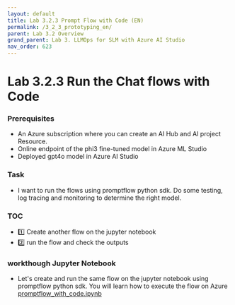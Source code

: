```yaml
---
layout: default
title: Lab 3.2.3 Prompt Flow with Code (EN)
permalink: /3_2_3_prototyping_en/
parent: Lab 3.2 Overview
grand_parent: Lab 3. LLMOps for SLM with Azure AI Studio
nav_order: 623
---
```


# Lab 3.2.3 Run the Chat flows with Code

### Prerequisites

- An Azure subscription where you can create an AI Hub and AI project Resource.
- Online endpoint of the phi3 fine-tuned model in Azure ML Studio
- Deployed gpt4o model in Azure AI Studio 


### Task

- I want to run the flows using promptflow python sdk. Do some testing, log tracing and monitoring to determine the right model. 

### TOC
- 1️⃣ Create another flow on the jupyter notebook 
- 2️⃣ run the flow and check the outputs 


### workthough Jupyter Notebook
- Let's create and run the same flow on the jupyter notebook using promptflow python sdk. You will learn how to execute the flow on Azure [promptflow_with_code.ipynb](promptflow_with_code.ipynb)

